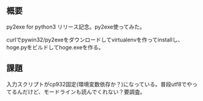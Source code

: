 ﻿<!-- -*- coding: utf-8-with-signature-unix -*- -->

## 概要
py2exe for python3 リリース記念。py2exe使ってみた。

curlでpywin32/py2exeをダウンロードしてvirtualenvを作ってinstallし、
hoge.pyをビルドしてhoge.exeを作る。

## 課題
入力スクリプトがcp932固定(環境変数依存か？)になっている。普段utf8でやってるんだけど、モードラインも読んでくれない？要調査。


